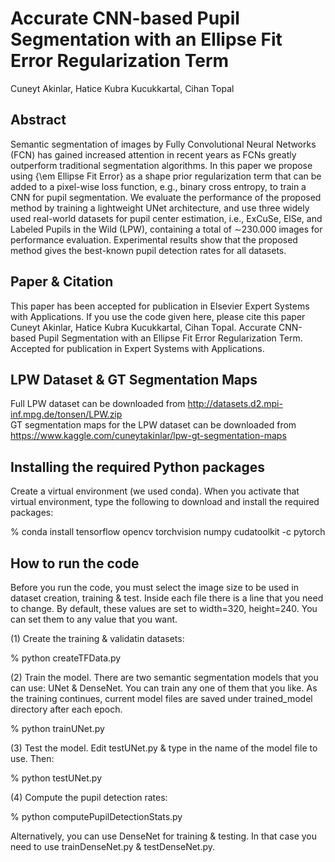 # Accurate CNN-based Pupil Segmentation with an Ellipse Fit Error Regularization Term

Cuneyt Akinlar, Hatice Kubra Kucukkartal, Cihan Topal

## Abstract

Semantic segmentation of images by Fully Convolutional Neural Networks (FCN) has gained increased attention in recent years as FCNs greatly outperform traditional segmentation algorithms. In this paper we propose using {\em Ellipse Fit Error} as a shape prior regularization term that can be added to a pixel-wise loss function, e.g., binary cross entropy, to train a CNN for pupil segmentation. We evaluate the performance of the proposed method by training a lightweight UNet architecture, and use three widely used real-world datasets for pupil center estimation, i.e., ExCuSe, ElSe, and Labeled Pupils in the Wild (LPW), containing a total of $\sim$230.000 images for performance evaluation. Experimental results show that the proposed method gives the best-known pupil detection rates for all datasets.

## Paper & Citation

This paper has been accepted for publication in Elsevier Expert Systems with Applications. If you use the code given here, please cite this paper <br>
Cuneyt Akinlar, Hatice Kubra Kucukkartal, Cihan Topal. Accurate CNN-based Pupil Segmentation with an Ellipse Fit Error Regularization Term. Accepted for publication in Expert Systems with Applications.

## LPW Dataset & GT Segmentation Maps

Full LPW dataset can be downloaded from http://datasets.d2.mpi-inf.mpg.de/tonsen/LPW.zip <br>
GT segmentation maps for the LPW dataset can be downloaded from  https://www.kaggle.com/cuneytakinlar/lpw-gt-segmentation-maps <br>

## Installing the required Python packages

Create a virtual environment (we used conda). When you activate that virtual environment, type the following to download and install the required packages: <br>

% conda install tensorflow opencv torchvision numpy cudatoolkit -c pytorch <br>

## How to run the code

Before you run the code, you must select the image size to be used in dataset creation, training & test. Inside each file there is a line that you need to change. By default, these values are set to width=320, height=240. You can set them to any value that you want.

(1) Create the training & validatin datasets: <br>

% python createTFData.py <br>

(2) Train the model. There are two semantic segmentation models that you can use: UNet & DenseNet. You can train any one of them that you like. As the training continues, current model files are saved under trained_model directory after each epoch. <br>

% python trainUNet.py <br>

(3) Test the model. Edit testUNet.py & type in the name of the model file to use. Then: <br>

% python testUNet.py <br>

(4) Compute the pupil detection rates: <br>

% python computePupilDetectionStats.py <br>

Alternatively, you can use DenseNet for training & testing. In that case you need to use trainDenseNet.py & testDenseNet.py.










